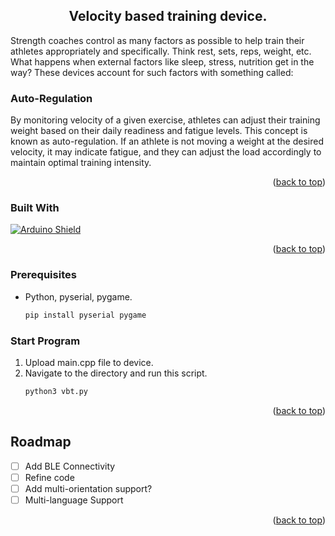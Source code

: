 
  <h2 align="center">Velocity based training device.</h2>

  <p align="left">
    Strength coaches control as many factors as possible to help train their athletes appropriately and specifically. Think rest, sets, reps, weight, etc. What happens when external factors like sleep, stress, nutrition get in the way? These devices account for such factors with something called:
    
  ### **Auto-Regulation** 
  
  By monitoring velocity of a given exercise, athletes can adjust their training weight based on their daily readiness and fatigue levels. This concept is known as auto-regulation. If an athlete is not moving a weight at the desired velocity, it may indicate fatigue, and they can adjust the load accordingly to maintain optimal training intensity.
  </p>
</div>
<p align="right">(<a href="#readme-top">back to top</a>)</p>

### Built With

[![Arduino Shield](https://img.shields.io/badge/Arduino-00979D?style=for-the-badge&logo=arduino&logoColor=white)](https://www.arduino.cc/)


<p align="right">(<a href="#readme-top">back to top</a>)</p>


### Prerequisites

* Python, pyserial, pygame.
  ```sh
  pip install pyserial pygame
  ```

### Start Program
1. Upload main.cpp file to device.
2. Navigate to the directory and run this script.
   ```sh
   python3 vbt.py
   ```

<p align="right">(<a href="#readme-top">back to top</a>)</p>

<!-- ROADMAP -->
## Roadmap

- [ ] Add BLE Connectivity
- [ ] Refine code
- [ ] Add multi-orientation support?
- [ ] Multi-language Support

<p align="right">(<a href="#readme-top">back to top</a>)</p>


<!-- MARKDOWN LINKS & IMAGES -->

[arduino-shield]: https://img.shields.io/badge/Arduino_IDE-00979D?style=for-the-badge&logo=arduino&logoColor=white


